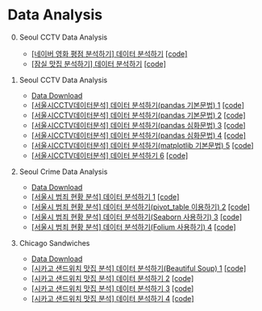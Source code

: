 # Data Analysis

0. Seoul CCTV Data Analysis   
	- [[네이버 영화 평점 분석하기] 데이터 분석하기](https://blog.naver.com/jaeyoon_95/222356340025)  [[code]](https://github.com/jaeyun95/data_analysis/blob/master/0.Mini%20Project/code/NaverMovies.ipynb)  
	- [[잠실 맛집 분석하기] 데이터 분석하기](https://blog.naver.com/jaeyoon_95/222358945282)  [[code]](https://github.com/jaeyun95/data_analysis/blob/master/0.Mini%20Project/code/JamsilFood.ipynb)  

1. Seoul CCTV Data Analysis   
	- [Data Download](https://github.com/jaeyun95/data_analysis/tree/master/1.Seoul%20CCTV/data)   
	- [[서울시CCTV데이터분석] 데이터 분석하기(pandas 기본문법) 1](https://blog.naver.com/jaeyoon_95/222342148573) [[code]](https://github.com/jaeyun95/data_analysis/blob/master/1.Seoul%20CCTV/code/seoulCCTV01.ipynb)   
	- [[서울시CCTV데이터분석] 데이터 분석하기(pandas 기본문법) 2](https://blog.naver.com/jaeyoon_95/222343079997) [[code]](https://github.com/jaeyun95/data_analysis/blob/master/1.Seoul%20CCTV/code/seoulCCTV02.ipynb)   
	- [[서울시CCTV데이터분석] 데이터 분석하기(pandas 심화문법) 3](https://blog.naver.com/jaeyoon_95/222343133494) [[code]](https://github.com/jaeyun95/data_analysis/blob/master/1.Seoul%20CCTV/code/seoulCCTV03.ipynb)   
	- [[서울시CCTV데이터분석] 데이터 분석하기(pandas 심화문법) 4](https://blog.naver.com/jaeyoon_95/222343190408) [[code]](https://github.com/jaeyun95/data_analysis/blob/master/1.Seoul%20CCTV/code/seoulCCTV04.ipynb)   
	- [[서울시CCTV데이터분석] 데이터 분석하기(matplotlib 기본문법) 5](https://blog.naver.com/jaeyoon_95/222343207917) [[code]](https://github.com/jaeyun95/data_analysis/blob/master/1.Seoul%20CCTV/code/seoulCCTV05.ipynb)   
	- [[서울시CCTV데이터분석] 데이터 분석하기 6](https://blog.naver.com/jaeyoon_95/222343234969) [[code]](https://github.com/jaeyun95/data_analysis/blob/master/1.Seoul%20CCTV/code/seoulCCTV06.ipynb)	

2. Seoul Crime Data Analysis   
	- [Data Download](https://github.com/jaeyun95/data_analysis/tree/master/2.Seoul%20Crime/data)  
	- [[서울시 범죄 현황 분석] 데이터 분석하기 1](https://blog.naver.com/jaeyoon_95/222343441744)  [[code]](https://github.com/jaeyun95/data_analysis/blob/master/2.Seoul%20Crime/code/SeoulCrime01.ipynb)   
	- [[서울시 범죄 현황 분석] 데이터 분석하기(pivot_table 이용하기) 2](https://blog.naver.com/jaeyoon_95/222345731394)  [[code]](https://github.com/jaeyun95/data_analysis/blob/master/2.Seoul%20Crime/code/SeoulCrime02.ipynb)   
	- [[서울시 범죄 현황 분석] 데이터 분석하기(Seaborn 사용하기) 3](https://blog.naver.com/jaeyoon_95/222346676355)  [[code]](https://github.com/jaeyun95/data_analysis/blob/master/2.Seoul%20Crime/code/SeoulCrime03.ipynb)   
	- [[서울시 범죄 현황 분석] 데이터 분석하기(Folium 사용하기) 4](https://blog.naver.com/jaeyoon_95/222347999731)  [[code]](https://github.com/jaeyun95/data_analysis/blob/master/2.Seoul%20Crime/code/SeoulCrime04.ipynb)   
	
3. Chicago Sandwiches
	- [Data Download](https://github.com/jaeyun95/data_analysis/tree/master/3.Chicago%20Sandwich/data)   
	- [[시카고 샌드위치 맛집 분석] 데이터 분석하기(Beautiful Soup) 1](https://blog.naver.com/jaeyoon_95/222356074386)  [[code]](https://github.com/jaeyun95/data_analysis/blob/master/3.Chicago%20Sandwich/code/ChicagoSandwich01.ipynb)  
	- [[시카고 샌드위치 맛집 분석] 데이터 분석하기 2](https://blog.naver.com/jaeyoon_95/222356187126)  [[code]](https://github.com/jaeyun95/data_analysis/blob/master/3.Chicago%20Sandwich/code/ChicagoSandwich02.ipynb)  
	- [[시카고 샌드위치 맛집 분석] 데이터 분석하기 3](https://blog.naver.com/jaeyoon_95/222356230334)  [[code]](https://github.com/jaeyun95/data_analysis/blob/master/3.Chicago%20Sandwich/code/ChicagoSandwich03.ipynb)  
	- [[시카고 샌드위치 맛집 분석] 데이터 분석하기 4](https://blog.naver.com/jaeyoon_95/222356272876)  [[code]](https://github.com/jaeyun95/data_analysis/blob/master/3.Chicago%20Sandwich/code/ChicagoSandwich04.ipynb)  
	